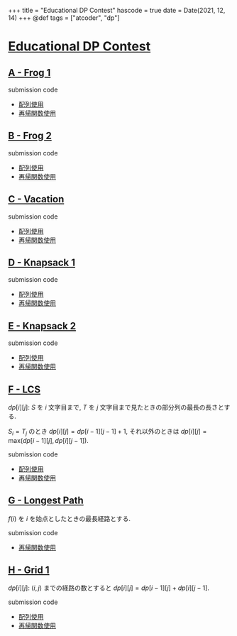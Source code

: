 +++
title = "Educational DP Contest"
hascode = true
date = Date(2021, 12, 14)
+++
@def tags = ["atcoder", "dp"]


# [Educational DP Contest](https://atcoder.jp/contests/dp)

## [A - Frog 1](https://atcoder.jp/contests/dp/tasks/dp_a)

submission code
- [配列使用](https://atcoder.jp/contests/dp/submissions/27873596)
- [再帰関数使用](https://atcoder.jp/contests/dp/submissions/27873828)

## [B - Frog 2](https://atcoder.jp/contests/dp/tasks/dp_b)

submission code
- [配列使用](https://atcoder.jp/contests/dp/submissions/27874329)
- [再帰関数使用](https://atcoder.jp/contests/dp/submissions/27874246)

## [C - Vacation](https://atcoder.jp/contests/dp/tasks/dp_c)

submission code
- [配列使用](https://atcoder.jp/contests/dp/submissions/27874764)
- [再帰関数使用](https://atcoder.jp/contests/dp/submissions/27875358)

## [D - Knapsack 1](https://atcoder.jp/contests/dp/tasks/dp_d)

submission code
- [配列使用](https://atcoder.jp/contests/dp/submissions/27875996)
- [再帰関数使用](https://atcoder.jp/contests/dp/submissions/27880623)


## [E - Knapsack 2](https://atcoder.jp/contests/dp/tasks/dp_e)

submission code
- [配列使用](https://atcoder.jp/contests/dp/submissions/27883621)
- [再帰関数使用](https://atcoder.jp/contests/dp/submissions/27884168)

## [F - LCS](https://atcoder.jp/contests/dp/tasks/dp_f)

$dp[i][j]$: $S$ を $i$ 文字目まで, $T$ を $j$ 文字目まで見たときの部分列の最長の長さとする.

$S_i = T_j$ のとき $dp[i][j] = dp[i-1][j-1] + 1$, それ以外のときは $dp[i][j] = \mathrm{max}(dp[i-1][j], dp[i][j-1])$.

submission code
- [配列使用](https://atcoder.jp/contests/dp/submissions/27911665)
- [再帰関数使用](https://atcoder.jp/contests/dp/submissions/27912036)


## [G - Longest Path](https://atcoder.jp/contests/dp/tasks/dp_g)

$f(i)$ を $i$ を始点としたときの最長経路とする.

submission code
- [再帰関数使用](https://atcoder.jp/contests/dp/submissions/27912036)

## [H - Grid 1](https://atcoder.jp/contests/dp/tasks/dp_h)

$dp[i][j]$: $(i,j)$ までの経路の数とすると $dp[i][j] = dp[i-1][j] + dp[i][j-1]$.

submission code
- [配列使用](https://atcoder.jp/contests/dp/submissions/27914012)
- [再帰関数使用](https://atcoder.jp/contests/dp/submissions/27914109)
